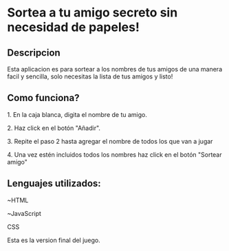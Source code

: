 <h1>Sortea a tu amigo secreto sin necesidad de papeles!</h1>

<h2>Descripcion</h2>

<p>Esta aplicacion es para sortear a los nombres de tus amigos de una manera facil y sencilla, solo necesitas la lista de tus amigos y listo!</p>

<h2>Como funciona?</h2>

<p>1. En la caja blanca, digita el nombre de tu amigo.</p>
<p>2. Haz click en el botón "Añadir".</p>
<p>3. Repite el paso 2 hasta agregar el nombre de todos los que van a jugar</p>
<p>4. Una vez estén incluidos todos los nombres haz click en el botón "Sortear amigo"</p>

<h2>Lenguajes utilizados:</h2>

<p>~HTML</p>
<p>~JavaScript</p>
<p>CSS</p>

<p>Esta es la version final del juego.</p>
